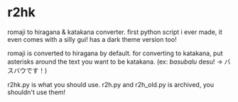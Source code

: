 # r2hk
romaji to hiragana & katakana converter. first python script i ever made, it even comes with a silly gui! has a dark theme version too!

romaji is converted to hiragana by default. for converting to katakana, put asterisks around the text you want to be katakana. (ex: *basubalu* desu! -> バスバウです！)

r2hk.py is what you should use. r2h.py and r2h_old.py is archived, you shouldn't use them!
